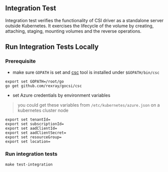 ## Integration Test
Integration test verifies the functionality of CSI driver as a standalone server outside Kubernetes. It exercises the lifecycle of the volume by creating, attaching, staging, mounting volumes and the reverse operations.

## Run Integration Tests Locally
### Prerequisite
 - make sure `GOPATH` is set and [csc](https://github.com/rexray/gocsi/tree/master/csc) tool is installed under `$GOPATH/bin/csc`
```
export set GOPATH=/root/go
go get github.com/rexray/gocsi/csc
```

 - set Azure credentials by environment variables
 > you could get these variables from `/etc/kubernetes/azure.json` on a kubernetes cluster node
```
export set tenantId=
export set subscriptionId=
export set aadClientId=
export set aadClientSecret=
export set resourceGroup=
export set location=
```

### Run integration tests
```
make test-integration
```

